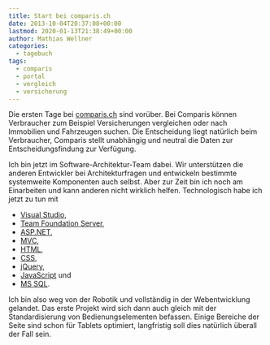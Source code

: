 ```yaml
---
title: Start bei comparis.ch
date: 2013-10-04T20:37:08+00:00
lastmod: 2020-01-13T21:38:49+00:00
author: Mathias Wellner
categories:
  - tagebuch
tags:
  - comparis
  - portal
  - vergleich
  - versicherung
---
```

Die ersten Tage bei [comparis.ch](http://www.comparis.ch) sind vorüber. Bei Comparis können Verbraucher zum Beispiel Versicherungen vergleichen oder nach Immobilien und Fahrzeugen suchen. Die Entscheidung liegt natürlich beim Verbraucher, Comparis stellt unabhängig und neutral die Daten zur Entscheidungsfindung zur Verfügung. 

Ich bin jetzt im Software-Architektur-Team dabei. Wir unterstützen die anderen Entwickler bei Architekturfragen und entwickeln bestimmte systemweite Komponenten auch selbst. Aber zur Zeit bin ich noch am Einarbeiten und kann anderen nicht wirklich helfen. Technologisch habe ich jetzt zu tun mit

  * [Visual Studio](http://www.microsoft.com/visualstudio),
  * [Team Foundation Server](http://msdn.microsoft.com/en-us/vstudio/ff637362.aspx),
  * [ASP.NET](http://www.asp.net/),
  * [MVC](http://www.asp.net/mvc/mvc3),
  * [HTML](https://en.wikipedia.org/wiki/HTML),
  * [CSS](https://en.wikipedia.org/wiki/Css),
  * [jQuery](http://jquery.com/),
  * [JavaScript](https://en.wikipedia.org/wiki/JavaScript) und
  * [MS SQL](https://de.wikipedia.org/wiki/Microsoft_SQL_Server).

Ich bin also weg von der Robotik und vollständig in der Webentwicklung gelandet. Das erste Projekt wird sich dann auch gleich mit der Standardisierung von Bedienungselementen befassen. Einige Bereiche der Seite sind schon für Tablets optimiert, langfristig soll dies natürlich überall der Fall sein.